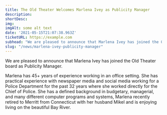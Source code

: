 ```yaml
---
title: The Old Theater Welcomes Marlena Ivey as Publicity Manager
description:  
shortDesc: 
img: 
imgAlt: some alt text
date: '2021-05-15T21:07:38.963Z'
ticketURL: https://example.com
subhead: "We are pleased to announce that Marlena Ivey has joined the Old Theater board as Publicity Manager"
slug: "/news/marlena-ivey-publicity-manager"
---
```


We are pleased to announce that Marlena Ivey has joined the Old Theater board as Publicity Manager.

Marlena has 45+ years of experience working in an office setting.  She has practical experience with newspaper media and social media working for a Police Department for the past 32 years where she worked directly for the Chief of Police.  She has a defined background in budgetary, managerial, and many different computer programs and systems, Marlena recently retired to Merritt from Connecticut with her husband Mikel and is enjoying living on the beautiful Bay River.

